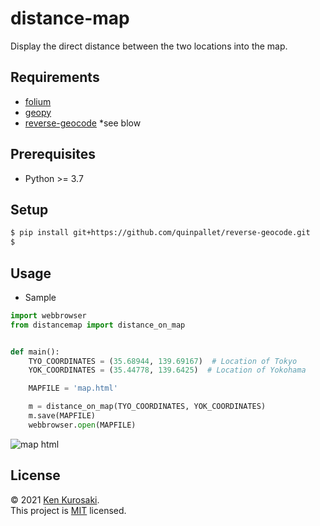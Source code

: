 # distance-map
Display the direct distance between the two locations into the map.

## Requirements

- [folium](https://github.com/python-visualization/folium)
- [geopy](https://github.com/geopy/geopy)
- [reverse-geocode](https://github.com/quinpallet/reverse-geocode) *see blow

## Prerequisites

- Python >= 3.7

## Setup

```sh
$ pip install git+https://github.com/quinpallet/reverse-geocode.git
$ 
```

## Usage

- Sample

``` python
import webbrowser
from distancemap import distance_on_map


def main():
    TYO_COORDINATES = (35.68944, 139.69167)  # Location of Tokyo
    YOK_COORDINATES = (35.44778, 139.6425)  # Location of Yokohama

    MAPFILE = 'map.html'

    m = distance_on_map(TYO_COORDINATES, YOK_COORDINATES)
    m.save(MAPFILE)
    webbrowser.open(MAPFILE)

```
![map html](https://user-images.githubusercontent.com/77138234/107734288-6254ef00-6d40-11eb-80fe-4724fe2b1eff.png)

## License

&copy; 2021 [Ken Kurosaki](https://github.com/quinpallet).<br>
This project is [MIT](https://github.com/quinpallet/distance-map/blob/master/LICENSE) licensed.
